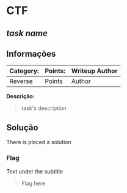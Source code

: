 # **CTF**

## _task name_

## Informações

| **Category:** | **Points:** | **Writeup Author** |
| ------------- | ----------- | ------------------ |
| Reverse       | Points      | Author             |

**Descrição:**

> task's description

## Solução

There is placed a solution

### Flag

Text under the subtitle

> Flag here
